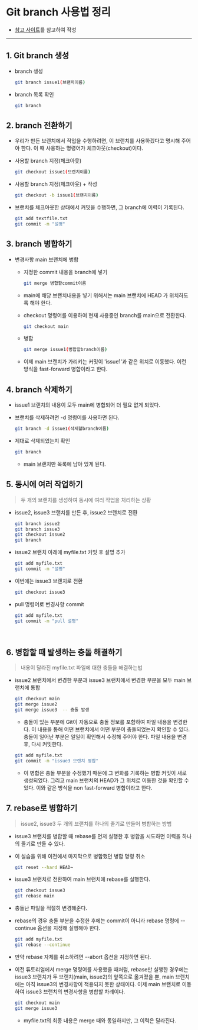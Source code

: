 # Git branch 사용법 정리

- [참고 사이트](https://backlog.com/git-tutorial/kr/stepup/stepup1_1.html)를 참고하여 작성

---



## 1. Git branch 생성

- branch 생성

  ```bash
  git branch issue1(브랜치이름)
  ```

- branch 목록 확인

  ```bash
  git branch
  ```



## 2. branch 전환하기

- 우리가 만든 브랜치에서 작업을 수행하려면, 이 브랜치를 사용하겠다고 명시해 주어야 한다. 이 때 사용하는 명령어가 체크아웃(checkout)이다. 

- 사용할 branch 지정(체크아웃)

  ```bash
  git checkout issue1(브랜치이름)
  ```

- 사용할 branch 지정(체크아웃) + 작성

  ```bash
  git checkout -b issue1(브랜치이름)
  ```

- 브랜치를 체크아웃한 상태에서 커밋을 수행하면, 그 branch에 이력이 기록된다. 

  ```bash
  git add textfile.txt
  git commit -m "설명"
  ```

  

## 3. branch 병합하기

- 변경사항 main 브랜치에 병합

  - 지정한 commit 내용을 branch에 넣기 

    ```bash
    git merge 병합할commit이름
    ```

  - main에 해당 브랜치내용을 넣기 위해서는 main 브랜치에 HEAD 가 위치하도록 해야 한다. 

  - checkout 명령어를 이용하여 현재 사용중인 branch를 main으로 전환한다. 

    ```bash
    git checkout main
    ```

  - 병합

    ```bash
    git merge issue1(병합할branch이름)
    ```

  - 이제 main 브랜치가 가리키는 커밋이 'issue1'과 같은 위치로 이동했다. 이런 방식을 fast-forward 병합이라고 한다. 



## 4. branch 삭제하기

- issue1 브랜치의 내용이 모두 main에 병합되어 더 필요 없게 되었다. 

- 브랜치를 삭제하려면 -d 명령어를 사용하면 된다. 

  ```bash
  git branch -d issue1(삭제할branch이름)
  ```

- 제대로 삭제되었는지 확인

  ```bash 
  git branch
  ```

  - main 브랜치만 목록에 남아 있게 된다. 



## 5. 동시에 여러 작업하기

> 두 개의 브랜치를 생성하여 동시에 여러 작업을 처리하는 상황

- issue2, issue3 브랜치를 만든 후, issue2 브랜치로 전환

  ```bash
  git branch issue2 
  git branch issue3
  git checkout issue2
  git branch
  ```

- issue2 브랜치 아래에 myfile.txt 커밋 후 설명 추가

  ```bash
  git add myfile.txt
  git commit -m "설명"
  ```

- 이번에는 issue3 브랜치로 전환

  ```bash
  git checkout issue3
  ```

- pull 명령어로 변경사항 commit

  ```bash
  git add myfile.txt
  git commit -m "pull 설명"
  ```

  <br>

## 6. 병합할 때 발생하는 충돌 해결하기

>  내용이 달라진 myfile.txt 파일에 대한 충돌을 해결하는법

- issue2 브랜치에서 변경한 부분과 issue3 브랜치에서 변경한 부분을 모두 main 브랜치에 통합

  ```bash
  git checkout main
  git merge issue2
  git merge issue3  -- 충돌 발생
  ```

  - 충돌이 있는 부분에 Git이 자동으로 충돌 정보를 포함하여 파일 내용을 변경한다. 이 내용을 통해 어떤 브랜치에서 어떤 부분이 충돌되었는지 확인할 수 있다. 충돌이 일어난 부분은 일일이 확인해서 수정해 주어야 한다. 파일 내용을 변경 후, 다시 커밋한다. 

  ```bash
  git add myfile.txt
  git commit -m "issue3 브랜치 병합"
  ```

  - 이 병합은 충돌 부분을 수정했기 때문에 그 변화를 기록하는 병합 커밋이 새로 생성되었다. 그리고 main 브랜치의 HEAD가 그 위치로 이동한 것을 확인할 수 있다. 이와 같은 방식을 non fast-forward 병합이라고 한다. 



## 7. rebase로 병합하기

> issue2, issue3 두 개의 브랜치를 하나의 줄기로 만들어 병합하는 방법

- issue3 브랜치를 병합할 때 rebase를 먼저 실행한 후 병합을 시도하면 이력을 하나의 줄기로 만들 수 있다. 

- 이 실습을 위해 이전에서 마지막으로 병합했던 병합 명령 취소 

  ```bash
  git reset --hard HEAD~
  ```

- issue3 브랜치로 전환하여 main 브랜치에 rebase를 실행한다. 

  ```bash
  git checkout issue3
  git rebase main
  ```

- 충돌난 파일을 적절히 변경해준다. 

- rebase의 경우 충돌 부분을 수정한 후에는 commit이 아니라 rebase 명령에 --continue 옵션을 지정해 실행해야 한다. 

  ```bash
  git add myfile.txt
  git rebase --continue
  ```

- 만약 rebase 자체를 취소하려면 --abort 옵션을 지정하면 된다. 

- 이전 튜토리얼에서 merge 명령어를 사용했을 때처럼, rebase만 실행한 경우에는 issue3 브랜치가 두 브랜치(main, issue2)의 앞쪽으로 옮겨졌을 뿐, main 브랜치에는 아직 issue3의 변경사항이 적용되지 못한 상태이다. 이제 main 브랜치로 이동하여 issue3 브랜치의 변경사항을 병합할 차례이다.

  ```bash
  git checkout main
  git merge issue3
  ```

  - myfile.txt의 최종 내용은 merge 때와 동일하지만, 그 이력은 달라진다. 









